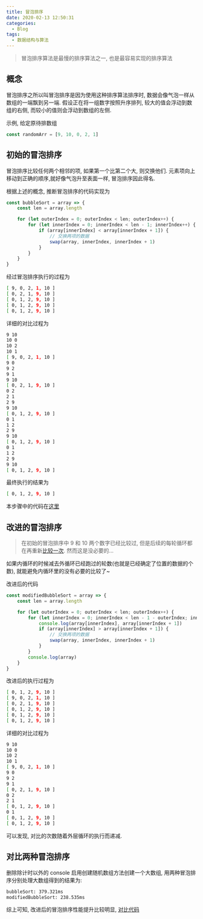 ```yaml
---
title: 冒泡排序
date: 2020-02-13 12:50:31
categories:
  - Blog
tags:
  - 数据结构与算法
---
```


> 冒泡排序算法是最慢的排序算法之一, 也是最容易实现的排序算法

## 概念

冒泡排序之所以叫冒泡排序是因为使用这种排序算法排序时, 数据会像气泡一样从数组的一端飘到另一端. 假设正在将一组数字按照升序排列, 较大的值会浮动到数组的右侧, 而较小的值则会浮动到数组的左侧.

示例, 给定原待排数组
```js
const randomArr = [9, 10, 0, 2, 1]
```

## 初始的冒泡排序

冒泡排序比较任何两个相邻的项, 如果第一个比第二个大, 则交换他们. 元素项向上移动到正确的顺序,就好像气泡升至表面一样, 冒泡排序因此得名.

根据上述的概念, 推断冒泡排序的代码实现为
```javascript
const bubbleSort = array => {
    const len = array.length

    for (let outerIndex = 0; outerIndex < len; outerIndex++) {
        for (let innerIndex = 0; innerIndex < len - 1; innerIndex++) {
            if (array[innerIndex] < array[innerIndex + 1]) {
                // 交换两项的数据
                swap(array, innerIndex, innerIndex + 1)
            }
        }
    }
}
```

经过冒泡排序执行的过程为
```bash
[ 9, 0, 2, 1, 10 ]
[ 0, 2, 1, 9, 10 ]
[ 0, 1, 2, 9, 10 ]
[ 0, 1, 2, 9, 10 ]
[ 0, 1, 2, 9, 10 ]
```

详细的对比过程为
```bash
9 10
10 0
10 2
10 1
[ 9, 0, 2, 1, 10 ]
9 0
9 2
9 1
9 10
[ 0, 2, 1, 9, 10 ]
0 2
2 1
2 9
9 10
[ 0, 1, 2, 9, 10 ]
0 1
1 2
2 9
9 10
[ 0, 1, 2, 9, 10 ]
0 1
1 2
2 9
9 10
[ 0, 1, 2, 9, 10 ]
```

最终执行的结果为
```bash
[ 0, 1, 2, 9, 10 ]
```

本步骤中的代码在[这里](https://github.com/luoquanquan/learn-fe/commit/c315a8ff1b50d1f7a1a56f78963c75d810c5ab71)

## 改进的冒泡排序

> 在初始的冒泡排序中 9 和 10 两个数字已经比较过, 但是后续的每轮循环都在再重新[比较一次](https://github.com/luoquanquan/learn-fe/commit/67a9d05171a5bd58c43f324e80437cde50409001). 然而这是没必要的...

如果内循环的时候减去外循环已经跑过的轮数(也就是已经确定了位置的数据的个数), 就能避免内循环里的没有必要的比较了~

改进后的代码
```js
const modifiedBubbleSort = array => {
    const len = array.length

    for (let outerIndex = 0; outerIndex < len; outerIndex++) {
        for (let innerIndex = 0; innerIndex < len - 1 - outerIndex; innerIndex++) {
            console.log(array[innerIndex], array[innerIndex + 1])
            if (array[innerIndex] > array[innerIndex + 1]) {
                // 交换两项的数据
                swap(array, innerIndex, innerIndex + 1)
            }
        }
        console.log(array)
    }
}
```

改进后的执行过程为
```bash
[ 0, 1, 2, 9, 10 ]
[ 9, 0, 2, 1, 10 ]
[ 0, 2, 1, 9, 10 ]
[ 0, 1, 2, 9, 10 ]
[ 0, 1, 2, 9, 10 ]
[ 0, 1, 2, 9, 10 ]
```

详细的对比过程为
```bash
9 10
10 0
10 2
10 1
[ 9, 0, 2, 1, 10 ]
9 0
9 2
9 1
[ 0, 2, 1, 9, 10 ]
0 2
2 1
[ 0, 1, 2, 9, 10 ]
0 1
[ 0, 1, 2, 9, 10 ]
[ 0, 1, 2, 9, 10 ]
```

可以发现, 对比的次数随着外层循环的执行而递减.

## 对比两种冒泡排序

删除除计时以外的 console 启用创建随机数组方法创建一个大数组, 用两种冒泡排序分别处理大数组得到的结果为:

```bash
bubbleSort: 379.321ms
modifiedBubbleSort: 238.535ms
```

综上可知, 改进后的冒泡排序性能提升比较明显, [对比代码](https://github.com/luoquanquan/learn-fe/commit/8f5c38cfd997afcf84e2cf4343d629a5c8d2d638)




